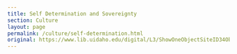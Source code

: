 ```yaml
---
title: Self Determination and Sovereignty
section: Culture
layout: page
permalink: /culture/self-determination.html
original: https://www.lib.uidaho.edu/digital/L3/ShowOneObjectSiteID34ObjectID86.html
---
```

